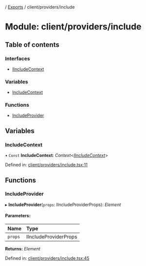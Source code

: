 [](../README.md) / [Exports](../modules.md) / client/providers/include

# Module: client/providers/include

## Table of contents

### Interfaces

- [IIncludeContext](../interfaces/client_providers_include.iincludecontext.md)

### Variables

- [IncludeContext](client_providers_include.md#includecontext)

### Functions

- [IncludeProvider](client_providers_include.md#includeprovider)

## Variables

### IncludeContext

• `Const` **IncludeContext**: *Context*<[*IIncludeContext*](../interfaces/client_providers_include.iincludecontext.md)\>

Defined in: [client/providers/include.tsx:11](https://github.com/onzag/itemize/blob/28218320/client/providers/include.tsx#L11)

## Functions

### IncludeProvider

▸ **IncludeProvider**(`props`: IIncludeProviderProps): *Element*

#### Parameters:

Name | Type |
:------ | :------ |
`props` | IIncludeProviderProps |

**Returns:** *Element*

Defined in: [client/providers/include.tsx:45](https://github.com/onzag/itemize/blob/28218320/client/providers/include.tsx#L45)
